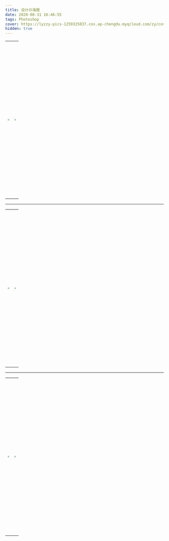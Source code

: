 ```yaml
---
title: 设计の海报
date: 2020-08-31 16:46:55
tags: Photoshop
cover: https://lyzzy-pics-1259325037.cos.ap-chengdu.myqcloud.com/zy/cover-ps.png
hidden: true
---
```




<table frame=void>
    <tr height = 500 px>
      <td align = center><img src="https://lyzzy-pics-1259325037.cos.ap-chengdu.myqcloud.com/zy/MBTI.jpg"  style="zoom:30%;"  border=0 /></td>
      <td align = center><img src="https://lyzzy-pics-1259325037.cos.ap-chengdu.myqcloud.com/zy/Android.jpg" style="zoom:30%;" border=0 /></td>
     </tr>
    </table>
<hr></hr>

<table frame=void>
	<tr height = 500 px>
      <td align = center><img src="https://lyzzy-pics-1259325037.cos.ap-chengdu.myqcloud.com/zy/研创园.jpg"  style="zoom:30%;" border=0 /></td>
      <td align = center><img src="https://lyzzy-pics-1259325037.cos.ap-chengdu.myqcloud.com/zy/华为杯数模.jpg" style="zoom:30%;" border=0 /></td>
     </tr>
    </table>
<hr></hr>

<table frame=void>
    <tr height = 500 px>
      <td align = center><img src="https://lyzzy-pics-1259325037.cos.ap-chengdu.myqcloud.com/zy/征文大赛.jpg"  style="zoom:30%;" border=0 /></td>
      <td align = center><img src="https://lyzzy-pics-1259325037.cos.ap-chengdu.myqcloud.com/zy/研究生杂志.jpg" style="zoom:30%;" border=0 /></td>
     </tr>
</table>

